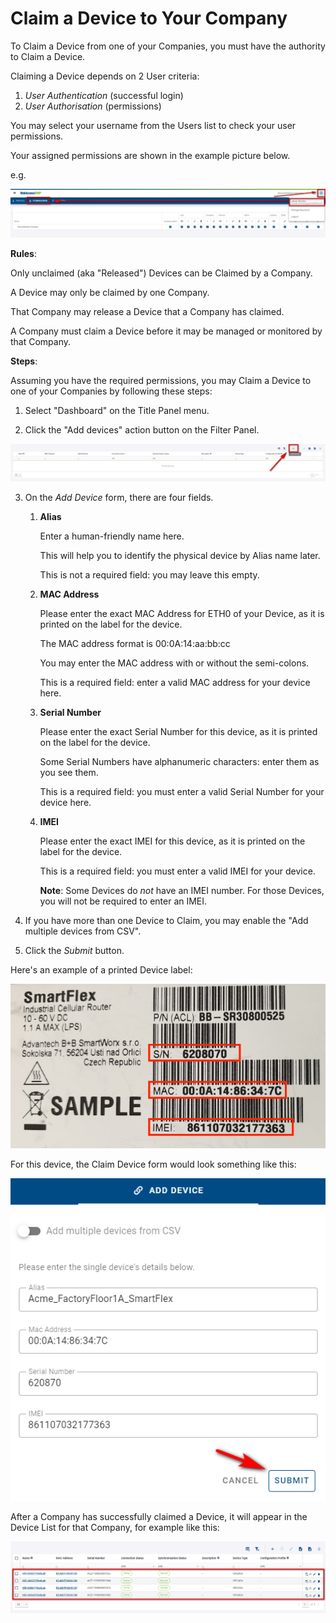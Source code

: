 # Claim a Device to Your Company

To Claim a Device from one of your Companies, you must have the authority to Claim a Device. 

Claiming a Device depends on 2 User criteria: 

1. *User Authentication* (successful login)
2. *User Authorisation* (permissions) 

You may select your username from the Users list to check your user permissions.

Your assigned permissions are shown in the example picture below.

e.g. 

![permissions](./permissions_user.png)

**Rules**: 

Only unclaimed (aka "Released") Devices can be Claimed by a Company.

A Device may only be claimed by one Company. 

That Company may release a Device that a Company has claimed. 

A Company must claim a Device before it may be managed or monitored by that Company. 

**Steps**: 

Assuming you have the required permissions, you may Claim a Device to one of your Companies by following these steps: 

1. Select "Dashboard" on the Title Panel menu. 

2. Click the "Add devices" action button on the Filter Panel.

![Claim Device](./add_device.png) 

3. On the *Add Device* form, there are four fields.

   1. **Alias**

      Enter a human-friendly name here. 

      This will help you to identify the physical device by Alias name later. 

      This is not a required field: you may leave this empty.  

   2. **MAC Address**

      Please enter the exact MAC Address for ETH0 of your Device, as it is printed on the label for the device. 

      The MAC address format is 00:0A:14:aa:bb:cc

      You may enter the MAC address with or without the semi-colons.

      This is a required field: enter a valid MAC address for your device here.

   3. **Serial Number**

      Please enter the exact Serial Number for this device, as it is printed on the label for the device.

      Some Serial Numbers have alphanumeric characters: enter them as you see them. 

      This is a required field: you must enter a valid Serial Number for your device here. 

   4. **IMEI**

      Please enter the exact IMEI for this device, as it is printed on the label for the device.

      This is a required field: you must enter a valid IMEI for your device.

      **Note**: Some Devices do _not_ have an IMEI number. For those Devices, you will not be required to enter an IMEI. 

4. If you have more than one Device to Claim, you may enable the "Add multiple devices from CSV".

5. Click the *Submit* button.

Here's an example of a printed Device label: 

![label](./04_deviceLabel.png)

For this device, the Claim Device form would look something like this:

![filledForm](./FormLabel.png) 


After a Company has successfully claimed a Device, it will appear in the Device List for that Company, for example like this: 

![claimedDevice](./added-device.png)